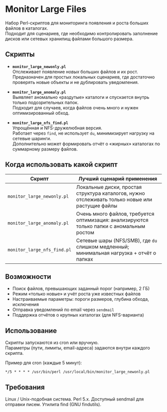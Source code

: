 # Monitor Large Files

Набор Perl-скриптов для мониторинга появления и роста больших файлов в каталогах.  
Подходит для сценариев, где необходимо контролировать заполнение дисков или сетевых хранилищ файлами большого размера.

## Скрипты

- **`monitor_large_newonly.pl`**  
  Отслеживает появление *новых* больших файлов и их рост.  
  Предназначен для простых локальных сценариев, где достаточно проверять новые объекты и не дублировать уведомления.

- **`monitor_large_anomaly.pl`**  
  Выявляет аномально «раздутые» каталоги и спускается внутрь только подозрительных папок.  
  Подходит для случаев, когда файлов очень много и нужен оптимизированный обход.

- **`monitor_large_nfs_find.pl`**  
  Упрощённая и NFS-дружелюбная версия.  
  Работает через `find`, не использует `du`, минимизирует нагрузку на сетевые шаринги.  
  Дополнительно может формировать отчёт о «жирных» каталогах по суммарному размеру файлов.

## Когда использовать какой скрипт

| Скрипт                     | Лучший сценарий применения                                                                  |
|-----------------------------|---------------------------------------------------------------------------------------------|
| `monitor_large_newonly.pl`  | Локальные диски, простая структура каталогов, нужно отслеживать только новые или растущие файлы |
| `monitor_large_anomaly.pl`  | Очень много файлов, требуется оптимизация: анализируются только папки с аномальным ростом      |
| `monitor_large_nfs_find.pl` | Сетевые шары (NFS/SMB), где `du` слишком медленный; минимальная нагрузка + отчёт о папках      |

## Возможности

- Поиск файлов, превышающих заданный порог (например, 2 ГБ)  
- Режим «только новые» и учёт роста уже известных файлов  
- Настраиваемые параметры: пороги размеров, глубина обхода, исключения  
- Отправка уведомлений по email через `sendmail`  
- Поддержка отчётов о крупных каталогах (для NFS-варианта)

## Использование

Скрипты запускаются из cron или вручную.  
Параметры (пути, лимиты, email-адреса) задаются внутри каждого скрипта.  

Пример для cron (каждые 5 минут):

```cron
*/5 * * * * /usr/bin/perl /usr/local/bin/monitor_large_newonly.pl
```

## Требования
Linux / Unix-подобная система.
Perl 5.x.
Доступный sendmail для отправки писем.
Утилита find (GNU findutils).
